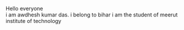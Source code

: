 Hello everyone<br>
i am awdhesh kumar das.
i belong to bihar
i am the student of meerut institute of technology
